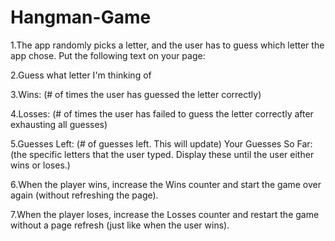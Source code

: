# Hangman-Game

1.The app randomly picks a letter, and the user has to guess which letter the app chose. Put the following text on your page:

2.Guess what letter I'm thinking of

3.Wins: (# of times the user has guessed the letter correctly)

4.Losses: (# of times the user has failed to guess the letter correctly after exhausting all guesses)

5.Guesses Left: (# of guesses left. This will update)
Your Guesses So Far: (the specific letters that the user typed. Display these until the user either wins or loses.)

6.When the player wins, increase the Wins counter and start the game over again (without refreshing the page).

7.When the player loses, increase the Losses counter and restart the game without a page refresh (just like when the user wins).